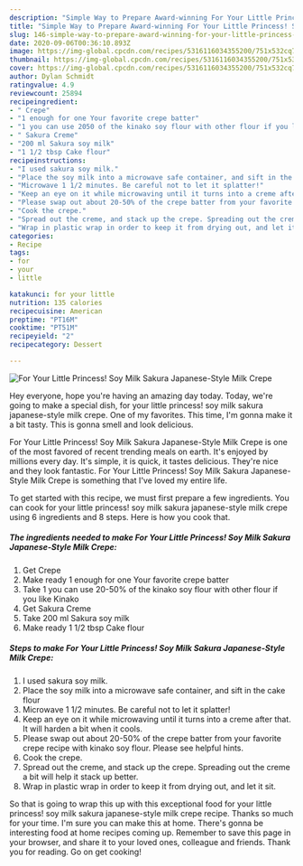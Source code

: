 ```yaml
---
description: "Simple Way to Prepare Award-winning For Your Little Princess! Soy Milk Sakura Japanese-Style Milk Crepe"
title: "Simple Way to Prepare Award-winning For Your Little Princess! Soy Milk Sakura Japanese-Style Milk Crepe"
slug: 146-simple-way-to-prepare-award-winning-for-your-little-princess-soy-milk-sakura-japanese-style-milk-crepe
date: 2020-09-06T00:36:10.893Z
image: https://img-global.cpcdn.com/recipes/5316116034355200/751x532cq70/for-your-little-princess-soy-milk-sakura-japanese-style-milk-crepe-recipe-main-photo.jpg
thumbnail: https://img-global.cpcdn.com/recipes/5316116034355200/751x532cq70/for-your-little-princess-soy-milk-sakura-japanese-style-milk-crepe-recipe-main-photo.jpg
cover: https://img-global.cpcdn.com/recipes/5316116034355200/751x532cq70/for-your-little-princess-soy-milk-sakura-japanese-style-milk-crepe-recipe-main-photo.jpg
author: Dylan Schmidt
ratingvalue: 4.9
reviewcount: 25894
recipeingredient:
- " Crepe"
- "1 enough for one Your favorite crepe batter"
- "1 you can use 2050 of the kinako soy flour with other flour if you like Kinako"
- " Sakura Creme"
- "200 ml Sakura soy milk"
- "1 1/2 tbsp Cake flour"
recipeinstructions:
- "I used sakura soy milk."
- "Place the soy milk into a microwave safe container, and sift in the cake flour"
- "Microwave 1 1/2 minutes. Be careful not to let it splatter!"
- "Keep an eye on it while microwaving until it turns into a creme after that. It will harden a bit when it cools."
- "Please swap out about 20-50% of the crepe batter from your favorite crepe recipe with kinako soy flour. Please see helpful hints."
- "Cook the crepe."
- "Spread out the creme, and stack up the crepe. Spreading out the creme a bit will help it stack up better."
- "Wrap in plastic wrap in order to keep it from drying out, and let it sit."
categories:
- Recipe
tags:
- for
- your
- little

katakunci: for your little 
nutrition: 135 calories
recipecuisine: American
preptime: "PT16M"
cooktime: "PT51M"
recipeyield: "2"
recipecategory: Dessert

---
```



![For Your Little Princess! Soy Milk Sakura Japanese-Style Milk Crepe](https://img-global.cpcdn.com/recipes/5316116034355200/751x532cq70/for-your-little-princess-soy-milk-sakura-japanese-style-milk-crepe-recipe-main-photo.jpg)

Hey everyone, hope you're having an amazing day today. Today, we're going to make a special dish, for your little princess! soy milk sakura japanese-style milk crepe. One of my favorites. This time, I'm gonna make it a bit tasty. This is gonna smell and look delicious.



For Your Little Princess! Soy Milk Sakura Japanese-Style Milk Crepe is one of the most favored of recent trending meals on earth. It's enjoyed by millions every day. It's simple, it is quick, it tastes delicious. They're nice and they look fantastic. For Your Little Princess! Soy Milk Sakura Japanese-Style Milk Crepe is something that I've loved my entire life.


To get started with this recipe, we must first prepare a few ingredients. You can cook for your little princess! soy milk sakura japanese-style milk crepe using 6 ingredients and 8 steps. Here is how you cook that.

<!--inarticleads1-->

##### The ingredients needed to make For Your Little Princess! Soy Milk Sakura Japanese-Style Milk Crepe:

1. Get  Crepe
1. Make ready 1 enough for one Your favorite crepe batter
1. Take 1 you can use 20-50% of the kinako soy flour with other flour if you like Kinako
1. Get  Sakura Creme
1. Take 200 ml Sakura soy milk
1. Make ready 1 1/2 tbsp Cake flour




<!--inarticleads2-->

##### Steps to make For Your Little Princess! Soy Milk Sakura Japanese-Style Milk Crepe:

1. I used sakura soy milk.
1. Place the soy milk into a microwave safe container, and sift in the cake flour
1. Microwave 1 1/2 minutes. Be careful not to let it splatter!
1. Keep an eye on it while microwaving until it turns into a creme after that. It will harden a bit when it cools.
1. Please swap out about 20-50% of the crepe batter from your favorite crepe recipe with kinako soy flour. Please see helpful hints.
1. Cook the crepe.
1. Spread out the creme, and stack up the crepe. Spreading out the creme a bit will help it stack up better.
1. Wrap in plastic wrap in order to keep it from drying out, and let it sit.




So that is going to wrap this up with this exceptional food for your little princess! soy milk sakura japanese-style milk crepe recipe. Thanks so much for your time. I'm sure you can make this at home. There's gonna be interesting food at home recipes coming up. Remember to save this page in your browser, and share it to your loved ones, colleague and friends. Thank you for reading. Go on get cooking!

